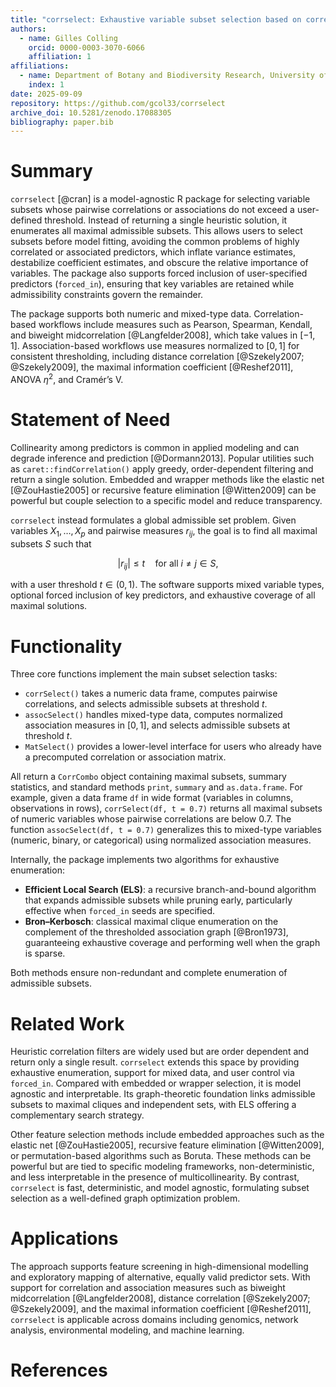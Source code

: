 ```yaml
---
title: "corrselect: Exhaustive variable subset selection based on correlation and association matrices"
authors:
  - name: Gilles Colling
    orcid: 0000-0003-3070-6066
    affiliation: 1
affiliations:
  - name: Department of Botany and Biodiversity Research, University of Vienna, Austria
    index: 1
date: 2025-09-09
repository: https://github.com/gcol33/corrselect
archive_doi: 10.5281/zenodo.17088305
bibliography: paper.bib
---
```


# Summary

`corrselect` [@cran] is a model-agnostic R package for selecting variable subsets whose pairwise correlations or associations do not exceed a user-defined threshold. Instead of returning a single heuristic solution, it enumerates all maximal admissible subsets. This allows users to select subsets before model fitting, avoiding the common problems of highly correlated or associated predictors, which inflate variance estimates, destabilize coefficient estimates, and obscure the relative importance of variables. The package also supports forced inclusion of user-specified predictors (`forced_in`), ensuring that key variables are retained while admissibility constraints govern the remainder.

The package supports both numeric and mixed-type data. Correlation-based workflows include measures such as Pearson, Spearman, Kendall, and biweight midcorrelation [@Langfelder2008], which take values in $[-1,1]$. Association-based workflows use measures normalized to $[0,1]$ for consistent thresholding, including distance correlation [@Szekely2007; @Szekely2009], the maximal information coefficient [@Reshef2011], ANOVA $\eta^2$, and Cramér’s V.

# Statement of Need

Collinearity among predictors is common in applied modeling and can degrade inference and prediction [@Dormann2013]. Popular utilities such as `caret::findCorrelation()` apply greedy, order-dependent filtering and return a single solution. Embedded and wrapper methods like the elastic net [@ZouHastie2005] or recursive feature elimination [@Witten2009] can be powerful but couple selection to a specific model and reduce transparency.

`corrselect` instead formulates a global admissible set problem. Given variables $X_1,\dots,X_p$ and pairwise measures $r_{ij}$, the goal is to find all maximal subsets $S$ such that

$$
|r_{ij}| \le t \quad \text{for all } i \ne j \in S ,
$$

with a user threshold $t \in (0,1)$. The software supports mixed variable types, optional forced inclusion of key predictors, and exhaustive coverage of all maximal solutions.

# Functionality

Three core functions implement the main subset selection tasks:

- `corrSelect()` takes a numeric data frame, computes pairwise correlations, and selects admissible subsets at threshold $t$.
- `assocSelect()` handles mixed-type data, computes normalized association measures in $[0,1]$, and selects admissible subsets at threshold $t$.
- `MatSelect()` provides a lower-level interface for users who already have a precomputed correlation or association matrix.

All return a `CorrCombo` object containing maximal subsets, summary statistics, and standard methods `print`, `summary` and `as.data.frame`. For example, given a data frame `df` in wide format (variables in columns, observations in rows), `corrSelect(df, t = 0.7)` returns all maximal subsets of numeric variables whose pairwise correlations are below 0.7. The function `assocSelect(df, t = 0.7)` generalizes this to mixed-type variables (numeric, binary, or categorical) using normalized association measures.

Internally, the package implements two algorithms for exhaustive enumeration:

- **Efficient Local Search (ELS)**: a recursive branch-and-bound algorithm that expands admissible subsets while pruning early, particularly effective when `forced_in` seeds are specified.  
- **Bron–Kerbosch**: classical maximal clique enumeration on the complement of the thresholded association graph [@Bron1973], guaranteeing exhaustive coverage and performing well when the graph is sparse.  

Both methods ensure non-redundant and complete enumeration of admissible subsets.

# Related Work

Heuristic correlation filters are widely used but are order dependent and return only a single result. `corrselect` extends this space by providing exhaustive enumeration, support for mixed data, and user control via `forced_in`. Compared with embedded or wrapper selection, it is model agnostic and interpretable. Its graph-theoretic foundation links admissible subsets to maximal cliques and independent sets, with ELS offering a complementary search strategy.

Other feature selection methods include embedded approaches such as the elastic net [@ZouHastie2005], recursive feature elimination [@Witten2009], or permutation-based algorithms such as Boruta. These methods can be powerful but are tied to specific modeling frameworks, non-deterministic, and less interpretable in the presence of multicollinearity. By contrast, `corrselect` is fast, deterministic, and model agnostic, formulating subset selection as a well-defined graph optimization problem.

# Applications

The approach supports feature screening in high-dimensional modelling and exploratory mapping of alternative, equally valid predictor sets. With support for correlation and association measures such as biweight midcorrelation [@Langfelder2008], distance correlation [@Szekely2007; @Szekely2009], and the maximal information coefficient [@Reshef2011], `corrselect` is applicable across domains including genomics, network analysis, environmental modeling, and machine learning.

# References
